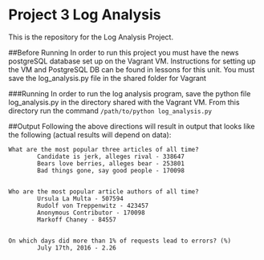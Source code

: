 # Project 3 Log Analysis
This is the repository for the Log Analysis Project.

##Before Running
In order to run this project you must have the news postgreSQL database set up on the Vagrant VM.
Instructions for setting up the VM and PostgreSQL DB can be found in lessons for this unit.
You must save the log_analysis.py file in the shared folder for Vagrant

###Running
In order to  run the log analysis program, save the python file log_analysis.py 
in the directory shared with the Vagrant VM. 
From this directory run the command
`/path/to/python log_analysis.py`

##Output
Following the above directions will result in output that looks like the following
 (actual results will depend on data):
```commandline
What are the most popular three articles of all time?
        Candidate is jerk, alleges rival - 338647
        Bears love berries, alleges bear - 253801
        Bad things gone, say good people - 170098


Who are the most popular article authors of all time?
        Ursula La Multa - 507594
        Rudolf von Treppenwitz - 423457
        Anonymous Contributor - 170098
        Markoff Chaney - 84557


On which days did more than 1% of requests lead to errors? (%)
        July 17th, 2016 - 2.26
```